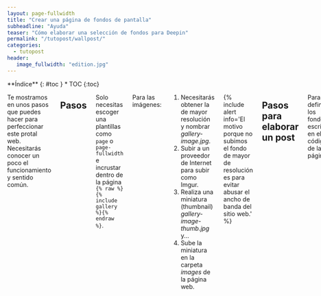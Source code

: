 ```yaml
---
layout: page-fullwidth
title: "Crear una página de fondos de pantalla"
subheadline: "Ayuda"
teaser: "Cómo elaborar una selección de fondos para Deepin"
permalink: "/tutopost/wallpost/"
categories:
  - tutopost
header:
   image_fullwidth: "edition.jpg"
---
```

<div class="row">
<div class="medium-4 medium-push-8 columns" markdown="1">
<div class="panel radius" markdown="1">
**Índice**
{: #toc }
*  TOC
{:toc}
</div>
</div><!-- /.medium-4.columns -->

<div class="medium-8 medium-pull-4 columns" markdown="1">

Te mostramos en unos pasos que puedes hacer para perfeccionar este protal web. Necesitarás conocer un poco el funcionamiento y sentido común.

## Pasos
Solo necesitas escoger una plantillas como `page` o `page-fullwidth` e incrustar dentro de la página `{% raw %}{% include gallery %}{% endraw %}`.

Para las imágenes:

1. Necesitarás obtener la de mayor resolución y nombrar *gallery-image.jpg*.
2. Subir a un proveedor de Internet para subir como Imgur.
3. Realiza una miniatura (thumbnail) *gallery-image-thumb.jpg* y...
4. Sube la miniatura en la carpeta *images* de la página web.

{% include alert info='El motivo porque no subimos el fondo de mayor de resolución es para evitar abusar el ancho de banda del sitio web.' %}

## Pasos para elaborar un post

Para definir los fondos escribe en el código de la página:

~~~
gallery:
    - image_url: gallery-image.jpg
~~~

Y establece una descripción adicional

~~~
gallery:
    - image_url: gallery-image.jpg
       caption: Starting Page with huge One Logo
~~~

## Lectura adicionales
* ["Git en Atom"]({{ site.url }}/tips/gitatom/).
* [Cuerpo del post]({{ site.url }}/tutopost/cuerpopost/).


</div><!-- /.medium-8.columns -->
</div><!-- /.row -->
